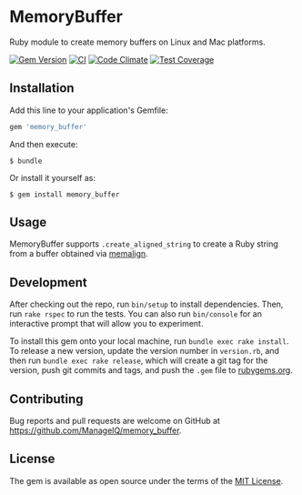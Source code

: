 # MemoryBuffer

Ruby module to create memory buffers on Linux and Mac platforms.

[![Gem Version](https://badge.fury.io/rb/memory_buffer.svg)](http://badge.fury.io/rb/memory_buffer)
[![CI](https://github.com/ManageIQ/memory_buffer/actions/workflows/ci.yaml/badge.svg)](https://github.com/ManageIQ/memory_buffer/actions/workflows/ci.yaml)
[![Code Climate](https://codeclimate.com/github/ManageIQ/memory_buffer.svg)](https://codeclimate.com/github/ManageIQ/memory_buffer)
[![Test Coverage](https://codeclimate.com/github/ManageIQ/memory_buffer/badges/coverage.svg)](https://codeclimate.com/github/ManageIQ/memory_buffer/coverage)

## Installation

Add this line to your application's Gemfile:

```ruby
gem 'memory_buffer'
```

And then execute:

    $ bundle

Or install it yourself as:

    $ gem install memory_buffer

## Usage

MemoryBuffer supports `.create_aligned_string` to create a Ruby string from a buffer obtained via [memalign](http://linux.die.net/man/3/memalign).

## Development

After checking out the repo, run `bin/setup` to install dependencies. Then, run `rake rspec` to run the tests. You can also run `bin/console` for an interactive prompt that will allow you to experiment.

To install this gem onto your local machine, run `bundle exec rake install`. To release a new version, update the version number in `version.rb`, and then run `bundle exec rake release`, which will create a git tag for the version, push git commits and tags, and push the `.gem` file to [rubygems.org](https://rubygems.org).

## Contributing

Bug reports and pull requests are welcome on GitHub at https://github.com/ManageIQ/memory_buffer.

## License

The gem is available as open source under the terms of the [MIT License](http://opensource.org/licenses/MIT).

